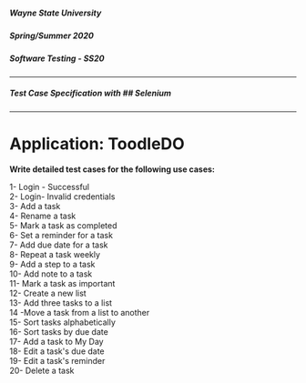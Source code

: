 
##### Wayne State University  

##### Spring/Summer 2020  

##### Software Testing - SS20  
------------------------------

##### Test Case Specification with ## Selenium  
------------------------------

# Application: ToodleDO 



 **Write detailed test cases for the following use cases:**  

1- Login - Successful  
2- Login- Invalid credentials  
3- Add a task  
4- Rename a task  
5- Mark a task as completed  
6- Set a reminder for a task  
7- Add due date for a task  
8- Repeat a task weekly  
9- Add a step to a task  
10- Add note to a task  
11- Mark a task as important  
12- Create a new list  
13- Add three tasks to a list  
14 -Move a task from a list to another  
15- Sort tasks alphabetically  
16- Sort tasks by due date  
17- Add a task to My Day  
18- Edit a task's due date  
19- Edit a task's reminder  
20- Delete a task  
